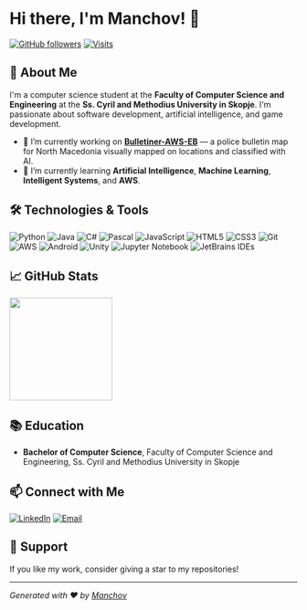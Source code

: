 # Hi there, I'm **Manchov**! 👋

[![GitHub followers](https://img.shields.io/github/followers/Manchov.svg?style=social&label=Follow&maxAge=2592000)](https://github.com/Manchov?tab=followers)
[![Visits](https://komarev.com/ghpvc/?username=Manchov&color=blue)](https://github.com/Manchov)

## 🚀 About Me

I'm a computer science student at the **Faculty of Computer Science and Engineering** at the **Ss. Cyril and Methodius University in Skopje**. I'm passionate about software development, artificial intelligence, and game development.

- 🔭 I’m currently working on **[Bulletiner-AWS-EB](https://github.com/Manchov/Bulletiner-AWS-EB)** — a police bulletin map for North Macedonia visually mapped on locations and classified with AI.
- 🌱 I’m currently learning **Artificial Intelligence**, **Machine Learning**, **Intelligent Systems**, and **AWS**.

## 🛠️ Technologies & Tools

![Python](https://img.shields.io/badge/-Python-3776AB?style=for-the-badge&logo=python&logoColor=white)
![Java](https://img.shields.io/badge/-Java-007396?style=for-the-badge&logo=java&logoColor=white)
![C#](https://img.shields.io/badge/-C%23-239120?style=for-the-badge&logo=c-sharp&logoColor=white)
![Pascal](https://img.shields.io/badge/-Pascal-00599C?style=for-the-badge&logo=delphi&logoColor=white)
![JavaScript](https://img.shields.io/badge/-JavaScript-F7DF1E?style=for-the-badge&logo=javascript&logoColor=black)
![HTML5](https://img.shields.io/badge/-HTML5-E34F26?style=for-the-badge&logo=html5&logoColor=white)
![CSS3](https://img.shields.io/badge/-CSS3-1572B6?style=for-the-badge&logo=css3)
![Git](https://img.shields.io/badge/-Git-F05032?style=for-the-badge&logo=git&logoColor=white)
![AWS](https://img.shields.io/badge/-AWS-232F3E?style=for-the-badge&logo=amazon-aws&logoColor=white)
![Android](https://img.shields.io/badge/-Android-3DDC84?style=for-the-badge&logo=android&logoColor=white)
![Unity](https://img.shields.io/badge/-Unity-000000?style=for-the-badge&logo=unity&logoColor=white)
![Jupyter Notebook](https://img.shields.io/badge/-Jupyter%20Notebook-F37626?style=for-the-badge&logo=jupyter&logoColor=white)
![JetBrains IDEs](https://img.shields.io/badge/-JetBrains%20IDEs-000000?style=for-the-badge&logo=jetbrains&logoColor=white)

## 📈 GitHub Stats

<a href="https://github.com/Manchov">
  <img height="180em" src="https://github-readme-stats.vercel.app/api/top-langs/?username=Manchov&layout=compact&langs_count=8&theme=tokyonight"/>
</a>

## 📚 Education

- **Bachelor of Computer Science**, Faculty of Computer Science and Engineering, Ss. Cyril and Methodius University in Skopje

## 📫 Connect with Me

[![LinkedIn](https://img.shields.io/badge/-LinkedIn-0077B5?style=for-the-badge&logo=linkedin&logoColor=white)](https://www.linkedin.com/in/markomanchov/)
[![Email](https://img.shields.io/badge/Email-D14836?style=for-the-badge&logo=gmail&logoColor=white)](mailto:m.manchov@outlook.com)

## 🤝 Support

If you like my work, consider giving a star to my repositories!

---

*Generated with ❤️ by [Manchov](https://github.com/Manchov)*

